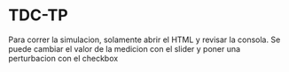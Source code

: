# TDC-TP

Para correr la simulacion, solamente abrir el HTML y revisar la consola. Se puede cambiar el valor de la medicion con el slider y poner una perturbacion con el checkbox
